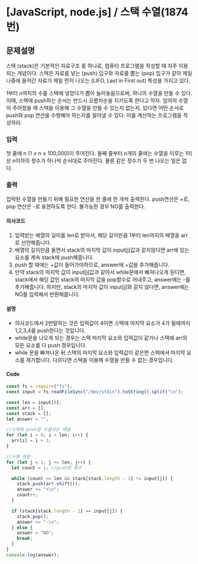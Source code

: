 # [JavaScript, node.js] / 스택 수열(1874번)

## 문제설명

스택 (stack)은 기본적인 자료구조 중 하나로, 컴퓨터 프로그램을 작성할 때 자주 이용되는 개념이다. 스택은 자료를 넣는 (push) 입구와 자료를 뽑는 (pop) 입구가 같아 제일 나중에 들어간 자료가 제일 먼저 나오는 (LIFO, Last in First out) 특성을 가지고 있다.

1부터 n까지의 수를 스택에 넣었다가 뽑아 늘어놓음으로써, 하나의 수열을 만들 수 있다. 이때, 스택에 push하는 순서는 반드시 오름차순을 지키도록 한다고 하자. 임의의 수열이 주어졌을 때 스택을 이용해 그 수열을 만들 수 있는지 없는지, 있다면 어떤 순서로 push와 pop 연산을 수행해야 하는지를 알아낼 수 있다. 이를 계산하는 프로그램을 작성하라.

### 입력

첫 줄에 n (1 ≤ n ≤ 100,000)이 주어진다. 둘째 줄부터 n개의 줄에는 수열을 이루는 1이상 n이하의 정수가 하나씩 순서대로 주어진다. 물론 같은 정수가 두 번 나오는 일은 없다.

### 출력

입력된 수열을 만들기 위해 필요한 연산을 한 줄에 한 개씩 출력한다. push연산은 +로, pop 연산은 -로 표현하도록 한다. 불가능한 경우 NO를 출력한다.

#### 의사코드

1. 입력받는 배열의 길이를 len로 받아서, 해당 길이만큼 1부터 len까지의 배열을 arr로 선언해줍니다.
2. 배열의 길이만큼 돌면서 stack의 마지막 값이 input[j]값과 같지않다면 arr에 있는 요소를 계속 stack에 push해줍니다.
3. push 할 때에는 +값이 들어가야하므로, answer에 +값을 추가해줍니다.
4. 만약 stack의 마지막 값이 input[j]값과 같아서 while문에서 빠져나오게 된다면, stack에서 해당 값인 stack의 마지막 값을 pop함수로 꺼내주고, answer에는 -를 추가해줍니다. 하지만, stack의 마지막 값이 input[j]와 같지 않다면, answer에는 NO를 입력해서 반환해줍니다.

#### 설명

- 의사코드에서 2번말하는 것은 입력값이 4이면 스택에 마지막 요소가 4가 될때까지 1,2,3,4를 push한다는 것입니다.
- while문을 나오게 되는 경우는 스택 마지막 요소와 입력값이 같거나 스택에 arr의 모든 요소를 다 push 경우입니다.
- while 문을 빠져나온 뒤 스택의 마지막 요소와 입력값이 같은면 스택에서 마지막 요소를 제거합니다. 다르다면 스택을 이용해 수열을 만들 수 없는 경우입니다.

#### Code

```js
const fs = require("fs");
const input = fs.readFileSync("/dev/stdin").toString().split("\n");

const len = input[0];
const arr = [];
const stack = [];
let answer = "";

//스택에 push할 오름차순 배열
for (let i = 0; i < len; i++) {
  arr[i] = i + 1;
}

//수열 판정
for (let j = 1; j <= len; j++) {
  let count = 1; //push한 횟수

  while (count <= len && stack[stack.length - 1] != input[j]) {
    stack.push(arr.shift());
    answer += "+\n";
    count++;
  }

  if (stack[stack.length - 1] == input[j]) {
    stack.pop();
    answer += "-\n";
  } else {
    answer = "NO";
    break;
  }
}
console.log(answer);
```
